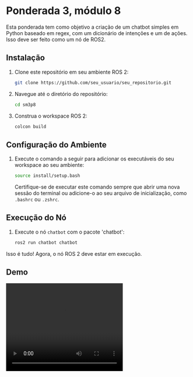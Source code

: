 # Ponderada 3, módulo 8

Esta ponderada tem como objetivo a criação de um chatbot simples em Python baseado em regex, com um dicionário de intenções e um de ações. Isso deve ser feito como um nó de ROS2.

## Instalação

1. Clone este repositório em seu ambiente ROS 2:

    ```bash
    git clone https://github.com/seu_usuario/seu_repositorio.git
    ```

2. Navegue até o diretório do repositório:

    ```bash
    cd sm3p8
    ```

3. Construa o workspace ROS 2:

    ```bash
    colcon build
    ```

## Configuração do Ambiente

1. Execute o comando a seguir para adicionar os executáveis do seu workspace ao seu ambiente:

    ```bash
    source install/setup.bash
    ```

    Certifique-se de executar este comando sempre que abrir uma nova sessão do terminal ou adicione-o ao seu arquivo de inicialização, como `.bashrc` ou `.zshrc`.

## Execução do Nó

1. Execute o nó `chatbot` com o pacote 'chatbot':

    ```bash
    ros2 run chatbot chatbot
    ```

Isso é tudo! Agora, o nó ROS 2 deve estar em execução.

## Demo

<video width="320" height="240" controls>
  <source src="https://github.com/elisaflemer/m8p3/blob/main/demo.webm" type="video/webm">
</video>